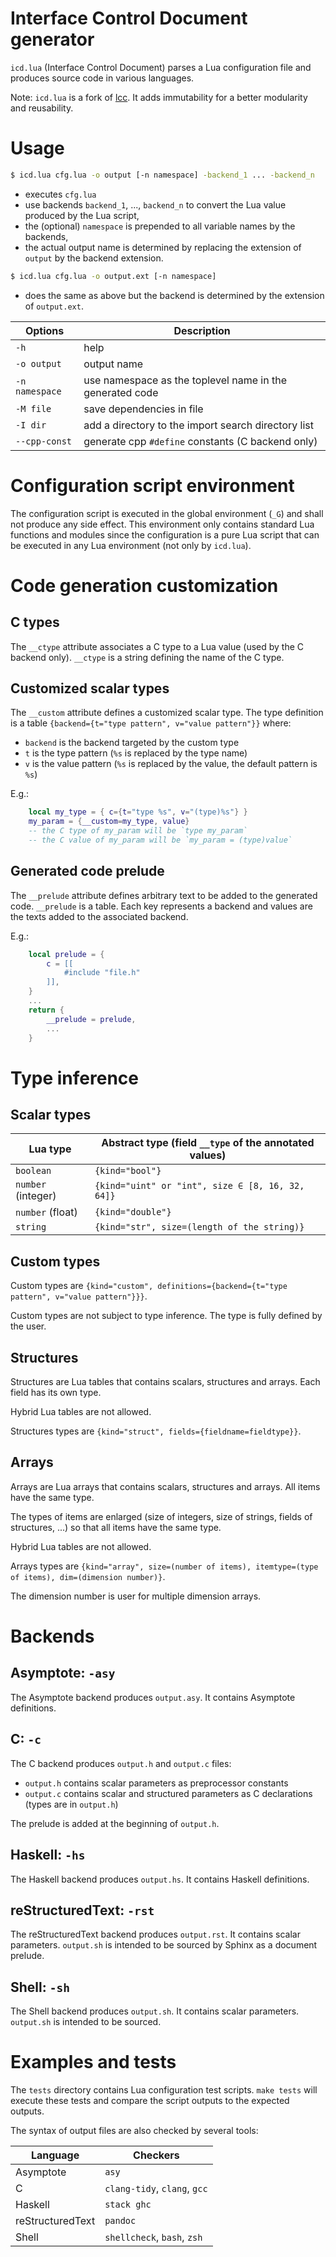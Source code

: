 # Interface Control Document generator

`icd.lua` (Interface Control Document) parses a Lua configuration file
and produces source code in various languages.

Note: `icd.lua` is a fork of [lcc](https://gitlab.com/CDSoft/lcc). It adds immutability for a better modularity and reusability.

# Usage

``` sh
$ icd.lua cfg.lua -o output [-n namespace] -backend_1 ... -backend_n
```

- executes `cfg.lua`
- use backends `backend_1`, ..., `backend_n` to convert the Lua value produced by the Lua script,
- the (optional) `namespace` is prepended to all variable names by the backends,
- the actual output name is determined by replacing the extension of `output` by the backend extension.

``` sh
$ icd.lua cfg.lua -o output.ext [-n namespace]
```

- does the same as above but the backend is determined by the extension of `output.ext`.

| Options               | Description                                               |
|-----------------------|-----------------------------------------------------------|
| `-h`                  | help                                                      |
| `-o output`           | output name                                               |
| `-n namespace`        | use namespace as the toplevel name in the generated code  |
| `-M file`             | save dependencies in file                                 |
| `-I dir`              | add a directory to the import search directory list       |
| `--cpp-const`         | generate cpp `#define` constants (C backend only)         |

# Configuration script environment

The configuration script is executed in the global environment (`_G`)
and shall not produce any side effect.
This environment only contains standard Lua functions and modules
since the configuration is a pure Lua script that can be executed
in any Lua environment (not only by `icd.lua`).

# Code generation customization

## C types

The `__ctype` attribute associates a C type to a Lua value (used by the C backend only).
`__ctype` is a string defining the name of the C type.

## Customized scalar types

The `__custom` attribute defines a customized scalar type.
The type definition is a table `{backend={t="type pattern", v="value pattern"}}`
where:

- `backend` is the backend targeted by the custom type
- `t` is the type pattern (`%s` is replaced by the type name)
- `v` is the value pattern (`%s` is replaced by the value, the default pattern is `%s`)

E.g.:

``` lua
    local my_type = { c={t="type %s", v="(type)%s"} }
    my_param = {__custom=my_type, value}
    -- the C type of my_param will be `type my_param`
    -- the C value of my_param will be `my_param = (type)value`
```

## Generated code prelude

The `__prelude` attribute defines arbitrary text to be added to the generated code.
`__prelude` is a table. Each key represents a backend and values are the texts added to the associated backend.

E.g.:

``` lua
    local prelude = {
        c = [[
            #include "file.h"
        ]],
    }
    ...
    return {
        __prelude = prelude,
        ...
    }
```

# Type inference

## Scalar types

| Lua type              | Abstract type (field `__type` of the annotated values)    |
|-----------------------|-----------------------------------------------------------|
| `boolean`             | `{kind="bool"}`                                           |
| `number` (integer)    | `{kind="uint" or "int", size ∈ [8, 16, 32, 64]}`          |
| `number` (float)      | `{kind="double"}`                                         |
| `string`              | `{kind="str", size=(length of the string)}`               |

## Custom types

Custom types are `{kind="custom", definitions={backend={t="type pattern", v="value pattern"}}}`.

Custom types are not subject to type inference. The type is fully defined by the user.

## Structures

Structures are Lua tables that contains scalars, structures and arrays.
Each field has its own type.

Hybrid Lua tables are not allowed.

Structures types are `{kind="struct", fields={fieldname=fieldtype}}`.

## Arrays

Arrays are Lua arrays that contains scalars, structures and arrays.
All items have the same type.

The types of items are enlarged (size of integers, size of strings, fields of structures, ...)
so that all items have the same type.

Hybrid Lua tables are not allowed.

Arrays types are `{kind="array", size=(number of items), itemtype=(type of items), dim=(dimension number)}`.

The dimension number is user for multiple dimension arrays.

# Backends

## Asymptote: `-asy`

The Asymptote backend produces `output.asy`. It contains Asymptote definitions.

## C: `-c`

The C backend produces `output.h` and `output.c` files:

- `output.h` contains scalar parameters as preprocessor constants
- `output.c` contains scalar and structured parameters as C declarations (types are in `output.h`)

The prelude is added at the beginning of `output.h`.

## Haskell: `-hs`

The Haskell backend produces `output.hs`. It contains Haskell definitions.

## reStructuredText: `-rst`

The reStructuredText backend produces `output.rst`. It contains scalar parameters.
`output.sh` is intended to be sourced by Sphinx as a document prelude.

## Shell: `-sh`

The Shell backend produces `output.sh`. It contains scalar parameters.
`output.sh` is intended to be sourced.

# Examples and tests

The `tests` directory contains Lua configuration test scripts.
`make tests` will execute these tests and compare the script outputs to the expected outputs.

The syntax of output files are also checked by several tools:

| Language          | Checkers                          |
|-------------------|-----------------------------------|
| Asymptote         | `asy`                             |
| C                 | `clang-tidy`, `clang`, `gcc`      |
| Haskell           | `stack ghc`                       |
| reStructuredText  | `pandoc`                          |
| Shell             | `shellcheck`, `bash`, `zsh`       |
